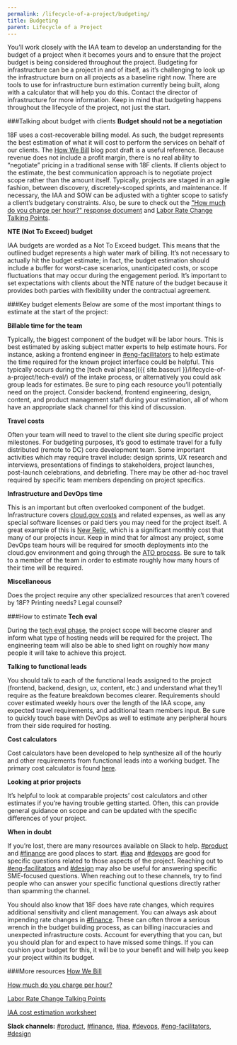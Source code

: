 ```yaml
---
permalink: /lifecycle-of-a-project/budgeting/
title: Budgeting
parent: Lifecycle of a Project
---
```

You’ll work closely with the IAA team to develop an understanding for the budget of a project when it becomes yours and to ensure that the project budget is being considered throughout the project. Budgeting for infrastructure can be a project in and of itself, as it’s challenging to look up the infrastructure burn on all projects as a baseline right now. There are tools to use for infrastructure burn estimation currently being built, along with a calculator that will help you do this. Contact the director of infrastructure for more information. Keep in mind that budgeting happens throughout the lifecycle of the project, not just the start.

###Talking about budget with clients
**Budget should not be a negotiation**

18F uses a cost-recoverable billing model. As such, the budget represents the best estimation of what it will cost to perform the services on behalf of our clients. The [How We Bill](https://docs.google.com/document/d/1Vm_gvwfxJVTLtM0-al62-o6dBySjQKI0zQkSvGfii6w/edit) blog post draft is a useful reference. Because revenue does not include a profit margin, there is no real ability to “negotiate” pricing in a traditional sense with 18F clients. If clients object to the estimate, the best communication approach is to negotiate project scope rather than the amount itself. Typically, projects are staged in an agile fashion, between discovery, discretely-scoped sprints, and maintenance. If necessary, the IAA and SOW can be adjusted with a tighter scope to satisfy a client’s budgetary constraints. Also, be sure to check out the ["How much do you charge per hour?" response document](https://docs.google.com/document/d/1Ou6pKGReuuE0HhujURRnhiosgfDonKY3sSiDlM_jnqo/edit) and [Labor Rate Change Talking Points](https://docs.google.com/document/d/1VHt3HNJQZXZrdYi-aTsekC3O_B3QNMTTxiu5ygsSuRY/edit).

**NTE (Not To Exceed) budget**

IAA budgets are worded as a Not To Exceed budget. This means that the outlined budget represents a high water mark of billing. It’s not necessary to actually hit the budget estimate; in fact, the budget estimation should include a buffer for worst-case scenarios, unanticipated costs, or scope fluctuations that may occur during the engagement period. It’s important to set expectations with clients about the NTE nature of the budget because it provides both parties with flexibility under the contractual agreement.

###Key budget elements
Below are some of the most important things to estimate at the start of the project:

**Billable time for the team**

Typically, the biggest component of the budget will be labor hours. This is best estimated by asking subject matter experts to help estimate hours. For instance, asking a frontend engineer in [#eng-facilitators](https://18f.slack.com/messages/eng-facilitators/) to help estimate the time required for the known project interface could be helpful. This typically occurs during the [tech eval phase]({{ site.baseurl }}/lifecycle-of-a-project/tech-eval/) of the intake process, or alternatively you could ask group leads for estimates. Be sure to ping each resource you’ll potentially need on the project. Consider backend, frontend engineering, design, content, and product management staff during your estimation, all of whom have an appropriate slack channel for this kind of discussion.

**Travel costs**

Often your team will need to travel to the client site during specific project milestones. For budgeting purposes, it’s good to estimate travel for a fully distributed (remote to DC) core development team. Some important activities which may require travel include: design sprints, UX research and interviews, presentations of findings to stakeholders, project launches, post-launch celebrations, and debriefing. There may be other ad-hoc travel required by specific team members depending on project specifics.

**Infrastructure and DevOps time**

This is an important but often overlooked component of the budget. Infrastructure covers [cloud.gov costs](https://docs.cloud.gov/intro/pricing/rates/) and related expenses, as well as any special software licenses or paid tiers you may need for the project itself. A great example of this is [New Relic](http://newrelic.com/), which is a significant monthly cost that many of our projects incur. Keep in mind that for almost any project, some DevOps team hours will be required for smooth deployments into the cloud.gov environment and going through the [ATO process](/lifecycle-of-a-project/before-you-ship/). Be sure to talk to a member of the team in order to estimate roughly how many hours of their time will be required.

**Miscellaneous**

Does the project require any other specialized resources that aren’t covered by 18F? Printing needs? Legal counsel? 

###How to estimate
**Tech eval**

During the [tech eval phase](/lifecycle-of-a-project/tech-eval/), the project scope will become clearer and inform what type of hosting needs will be required for the project. The engineering team will also be able to shed light on roughly how many people it will take to achieve this project.

**Talking to functional leads**

You should talk to each of the functional leads assigned to the project (frontend, backend, design, ux, content, etc.) and understand what they’ll require as the feature breakdown becomes clearer. Requirements should cover estimated weekly hours over the length of the IAA scope, any expected travel requirements, and additional team members input. Be sure to quickly touch base with DevOps as well to estimate any peripheral hours from their side required for hosting.

**Cost calculators**

Cost calculators have been developed to help synthesize all of the hourly and other requirements from functional leads into a working budget. The primary cost calculator is found [here](https://docs.google.com/spreadsheets/d/1bOGOs1Zg_KqIG2XbqLXDY1zRdmvpxqV2zUjnDYT5CoA/edit#gid=0).

**Looking at prior projects**

It’s helpful to look at comparable projects’ cost calculators and other estimates if you’re having trouble getting started. Often, this can provide general guidance on scope and can be updated with the specific differences of your project.

**When in doubt**

If you’re lost, there are many resources available on Slack to help. [#product](https://18f.slack.com/messages/product) and [#finance](https://18f.slack.com/messages/finance/) are good places to start. [#iaa](https://18f.slack.com/messages/iaa/) and [#devops](https://18f.slack.com/messages/devops) are good for specific questions related to those aspects of the project. Reaching out to [#eng-facilitators](https://18f.slack.com/messages/eng-facilitators/) and [#design](https://18f.slack.com/messages/design) may also be useful for answering specific SME-focused questions. When reaching out to these channels, try to find people who can answer your specific functional questions directly rather than spamming the channel.

You should also know that 18F does have rate changes, which requires additional sensitivity and client management. You can always ask about impending rate changes in [#finance](https://18f.slack.com/messages/finance/). These can often throw a serious wrench in the budget building process, as can billing inaccuracies and unexpected infrastructure costs. Account for everything that you can, but you should plan for and expect to have missed some things. If you can cushion your budget for this, it will be to your benefit and will help you keep your project within its budget.

###More resources
[How We Bill](https://docs.google.com/document/d/1Vm_gvwfxJVTLtM0-al62-o6dBySjQKI0zQkSvGfii6w/edit) 

[How much do you charge per hour?](https://docs.google.com/document/d/1Ou6pKGReuuE0HhujURRnhiosgfDonKY3sSiDlM_jnqo/edit)

[Labor Rate Change Talking Points](https://docs.google.com/document/d/1VHt3HNJQZXZrdYi-aTsekC3O_B3QNMTTxiu5ygsSuRY/edit)

[IAA cost estimation worksheet](https://docs.google.com/spreadsheets/d/1bOGOs1Zg_KqIG2XbqLXDY1zRdmvpxqV2zUjnDYT5CoA/edit#gid=0)

**Slack channels:** [#product](https://18f.slack.com/messages/product), [#finance](https://18f.slack.com/messages/finance/), [#iaa](https://18f.slack.com/messages/iaa/), [#devops](https://18f.slack.com/messages/devops), [#eng-facilitators](https://18f.slack.com/messages/eng-facilitators/), [#design](https://18f.slack.com/messages/design)
